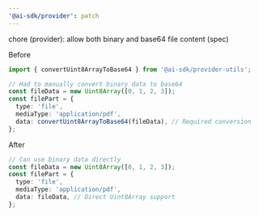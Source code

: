 ```yaml
---
'@ai-sdk/provider': patch
---
```


chore (provider): allow both binary and base64 file content (spec)

Before

```ts
import { convertUint8ArrayToBase64 } from '@ai-sdk/provider-utils';

// Had to manually convert binary data to base64
const fileData = new Uint8Array([0, 1, 2, 3]);
const filePart = {
  type: 'file',
  mediaType: 'application/pdf',
  data: convertUint8ArrayToBase64(fileData), // Required conversion
};
```

After

```ts
// Can use binary data directly
const fileData = new Uint8Array([0, 1, 2, 3]);
const filePart = {
  type: 'file',
  mediaType: 'application/pdf',
  data: fileData, // Direct Uint8Array support
};
```
